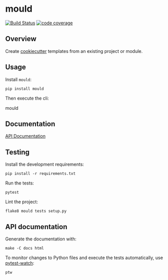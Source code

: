 # mould

[![Build Status](https://secure.travis-ci.org/michaeljoseph/mould.png)](http://travis-ci.org/michaeljoseph/mould)
[![code coverage](https://codecov.io/gh/michaeljoseph/mould/branch/master/graph/badge.svg)](https://codecov.io/gh/michaeljoseph/mould)

## Overview

Create [cookiecutter](https://github.com/audreyr/cookiecutter) templates from an existing project or module.

## Usage

Install `mould`:

    pip install mould

Then execute the cli:

   mould

## Documentation

[API Documentation](https://mould.readthedocs.io)

## Testing

Install the development requirements:

    pip install -r requirements.txt

Run the tests:

    pytest

Lint the project:

    flake8 mould tests setup.py

## API documentation

Generate the documentation with:

    make -C docs html

To monitor changes to Python files and execute the tests
automatically, use [pytest-watch](https://github.com/joeyespo/pytest-watch):

    ptw
